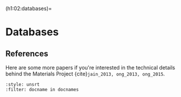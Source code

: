 (h1:02:databases)=
# Databases



## References

Here are some more papers if you're interested in the technical details behind the Materials Project {cite}`jain_2013, ong_2013, ong_2015`.

```{bibliography}
:style: unsrt
:filter: docname in docnames
```

